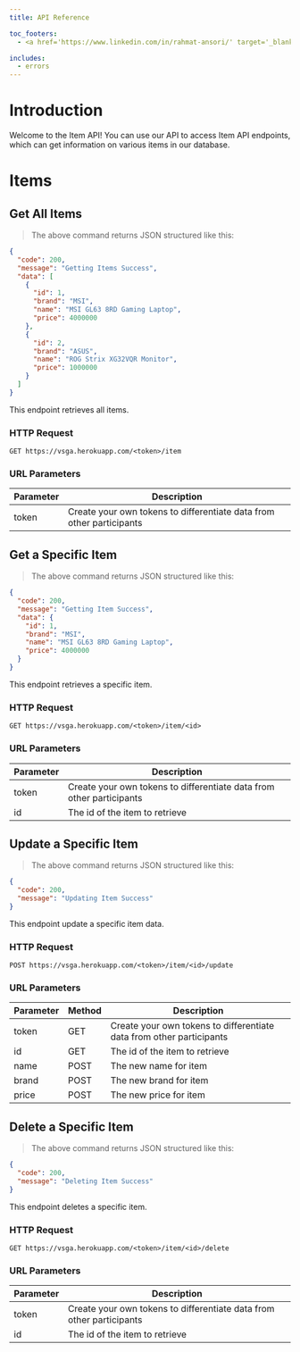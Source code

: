 ```yaml
---
title: API Reference

toc_footers:
  - <a href='https://www.linkedin.com/in/rahmat-ansori/' target='_blank'>About Author</a>

includes:
  - errors
---
```


# Introduction

Welcome to the Item API! You can use our API to access Item API endpoints, which can get information on various items in our database.

# Items

## Get All Items

> The above command returns JSON structured like this:

```json
{
  "code": 200,
  "message": "Getting Items Success",
  "data": [
    {
      "id": 1,
      "brand": "MSI",
      "name": "MSI GL63 8RD Gaming Laptop",
      "price": 4000000
    },
    {
      "id": 2,
      "brand": "ASUS",
      "name": "ROG Strix XG32VQR Monitor",
      "price": 1000000
    }
  ]
}
```

This endpoint retrieves all items.

### HTTP Request

`GET https://vsga.herokuapp.com/<token>/item`

### URL Parameters

Parameter | Description
--------- | -----------
token | Create your own tokens to differentiate data from other participants

## Get a Specific Item

> The above command returns JSON structured like this:

```json
{
  "code": 200,
  "message": "Getting Item Success",
  "data": {
    "id": 1,
    "brand": "MSI",
    "name": "MSI GL63 8RD Gaming Laptop",
    "price": 4000000
  }
}
```

This endpoint retrieves a specific item.

### HTTP Request

`GET https://vsga.herokuapp.com/<token>/item/<id>`

### URL Parameters

Parameter | Description
--------- | -----------
token | Create your own tokens to differentiate data from other participants
id | The id of the item to retrieve

## Update a Specific Item

> The above command returns JSON structured like this:

```json
{
  "code": 200,
  "message": "Updating Item Success"
}
```

This endpoint update a specific item data.

### HTTP Request

`POST https://vsga.herokuapp.com/<token>/item/<id>/update`

### URL Parameters

Parameter | Method | Description
--------- | ------ | -----------
token | GET | Create your own tokens to differentiate data from other participants
id | GET | The id of the item to retrieve
name | POST | The new name for item
brand | POST | The new brand for item
price | POST | The new price for item

## Delete a Specific Item

> The above command returns JSON structured like this:

```json
{
  "code": 200,
  "message": "Deleting Item Success"
}
```

This endpoint deletes a specific item.

### HTTP Request

`GET https://vsga.herokuapp.com/<token>/item/<id>/delete`

### URL Parameters

Parameter | Description
--------- | -----------
token | Create your own tokens to differentiate data from other participants
id | The id of the item to retrieve